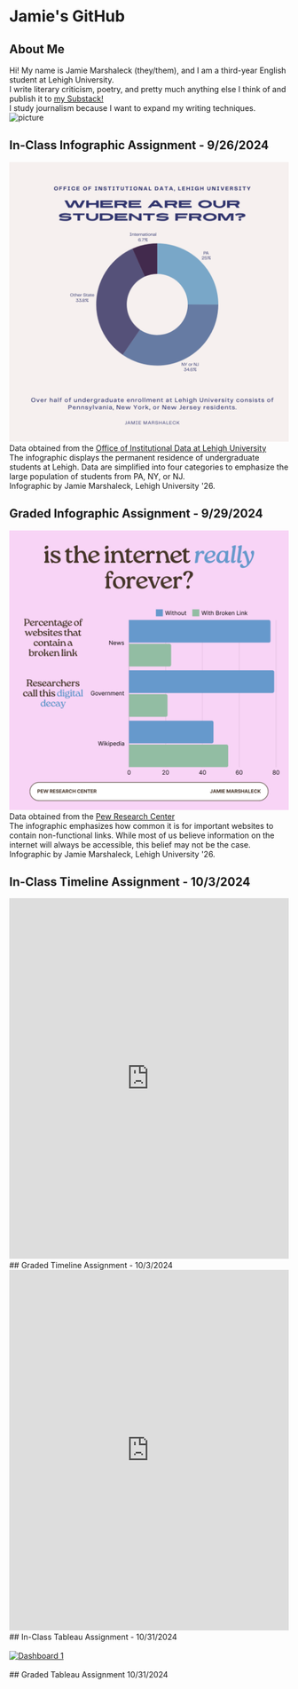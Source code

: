 # Jamie's GitHub

## About Me
Hi! My name is Jamie Marshaleck (they/them), and I am a third-year English student at Lehigh University. <br/>
I write literary criticism, poetry, and pretty much anything else I think of and publish it to [my Substack!](https://substack.com/@jambam03) <br/>
I study journalism because I want to expand my writing techniques. <br/>
![picture](https://www2.lehigh.edu/sites/www2/files/2024-08/Lehigh-University-Linderman-Library.jpg) <br/>
## In-Class Infographic Assignment - 9/26/2024
![studentResidence](https://github.com/jm326/jm326.github.io/blob/main/infographic.png?raw=true)<br/>
Data obtained from the [Office of Institutional Data at Lehigh University](https://data.lehigh.edu/university-profile)<br/>
The infographic displays the permanent residence of undergraduate students at Lehigh. Data are simplified into four categories to emphasize the large population of students from PA, NY, or NJ.<br/>
Infographic by Jamie Marshaleck, Lehigh University '26.<br/>
## Graded Infographic Assignment - 9/29/2024
![digitalDecay](https://github.com/jm326/jm326.github.io/blob/main/internetInfographic.png?raw=true)<br/>
Data obtained from the [Pew Research Center](https://www.pewresearch.org/data-labs/2024/05/17/when-online-content-disappears/)<br/>
The infographic emphasizes how common it is for important websites to contain non-functional links. While most of us believe information on the internet will always be accessible, this belief may not be the case.<br/>
Infographic by Jamie Marshaleck, Lehigh University '26.<br/>
## In-Class Timeline Assignment - 10/3/2024 <br/>
<iframe src='https://cdn.knightlab.com/libs/timeline3/latest/embed/index.html?source=1k4nwwTosRoIfqQYG6fxjuRzFA_YoKe2E7AXKIRdyocs&font=Default&lang=en&initial_zoom=2&height=650' width='100%' height='650' webkitallowfullscreen mozallowfullscreen allowfullscreen frameborder='0'></iframe> <br/>
## Graded Timeline Assignment - 10/3/2024 <br/>
<iframe src='https://cdn.knightlab.com/libs/timeline3/latest/embed/index.html?source=1Ymjhl9iJelB8GEingYeGpe6m63FrZgznkmqFd6zY7lk&font=Default&lang=en&initial_zoom=2&height=650' width='100%' height='650' webkitallowfullscreen mozallowfullscreen allowfullscreen frameborder='0'></iframe> <br/>
## In-Class Tableau Assignment - 10/31/2024 <br/>
<br/>

<div class='tableauPlaceholder' id='viz1730390345524' style='position: relative'><noscript><a href='#'><img alt='Dashboard 1 ' src='https:&#47;&#47;public.tableau.com&#47;static&#47;images&#47;Pa&#47;PartyLocation_17303902363070&#47;Dashboard1&#47;1_rss.png' style='border: none' /></a></noscript><object class='tableauViz'  style='display:none;'><param name='host_url' value='https%3A%2F%2Fpublic.tableau.com%2F' /> <param name='embed_code_version' value='3' /> <param name='site_root' value='' /><param name='name' value='PartyLocation_17303902363070&#47;Dashboard1' /><param name='tabs' value='no' /><param name='toolbar' value='yes' /><param name='static_image' value='https:&#47;&#47;public.tableau.com&#47;static&#47;images&#47;Pa&#47;PartyLocation_17303902363070&#47;Dashboard1&#47;1.png' /> <param name='animate_transition' value='yes' /><param name='display_static_image' value='yes' /><param name='display_spinner' value='yes' /><param name='display_overlay' value='yes' /><param name='display_count' value='yes' /><param name='language' value='en-US' /><param name='filter' value='publish=yes' /></object></div>                <script type='text/javascript'>                    var divElement = document.getElementById('viz1730390345524');                    var vizElement = divElement.getElementsByTagName('object')[0];                    if ( divElement.offsetWidth > 800 ) { vizElement.style.width='100%';vizElement.style.height=(divElement.offsetWidth*0.75)+'px';} else if ( divElement.offsetWidth > 500 ) { vizElement.style.width='100%';vizElement.style.height=(divElement.offsetWidth*0.75)+'px';} else { vizElement.style.width='100%';vizElement.style.height='727px';}                     var scriptElement = document.createElement('script');                    scriptElement.src = 'https://public.tableau.com/javascripts/api/viz_v1.js';                    vizElement.parentNode.insertBefore(scriptElement, vizElement);                </script> <br/>
## Graded Tableau Assignment 10/31/2024 <br/>
